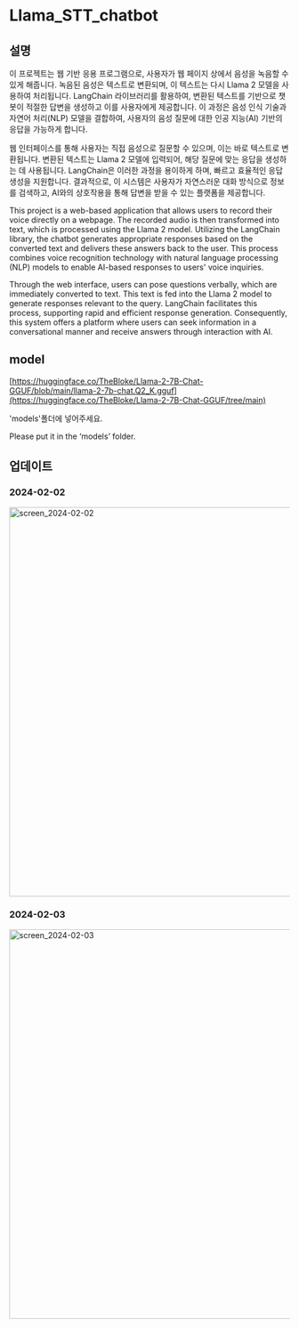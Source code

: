 # Llama_STT_chatbot
## 설명
이 프로젝트는 웹 기반 응용 프로그램으로, 사용자가 웹 페이지 상에서 음성을 녹음할 수 있게 해줍니다. 녹음된 음성은 텍스트로 변환되며, 이 텍스트는 다시 Llama 2 모델을 사용하여 처리됩니다. LangChain 라이브러리를 활용하여, 변환된 텍스트를 기반으로 챗봇이 적절한 답변을 생성하고 이를 사용자에게 제공합니다. 이 과정은 음성 인식 기술과 자연어 처리(NLP) 모델을 결합하여, 사용자의 음성 질문에 대한 인공 지능(AI) 기반의 응답을 가능하게 합니다.

웹 인터페이스를 통해 사용자는 직접 음성으로 질문할 수 있으며, 이는 바로 텍스트로 변환됩니다. 변환된 텍스트는 Llama 2 모델에 입력되어, 해당 질문에 맞는 응답을 생성하는 데 사용됩니다. LangChain은 이러한 과정을 용이하게 하며, 빠르고 효율적인 응답 생성을 지원합니다. 결과적으로, 이 시스템은 사용자가 자연스러운 대화 방식으로 정보를 검색하고, AI와의 상호작용을 통해 답변을 받을 수 있는 플랫폼을 제공합니다.

This project is a web-based application that allows users to record their voice directly on a webpage. The recorded audio is then transformed into text, which is processed using the Llama 2 model. Utilizing the LangChain library, the chatbot generates appropriate responses based on the converted text and delivers these answers back to the user. This process combines voice recognition technology with natural language processing (NLP) models to enable AI-based responses to users' voice inquiries.

Through the web interface, users can pose questions verbally, which are immediately converted to text. This text is fed into the Llama 2 model to generate responses relevant to the query. LangChain facilitates this process, supporting rapid and efficient response generation. Consequently, this system offers a platform where users can seek information in a conversational manner and receive answers through interaction with AI.

## model

[https://huggingface.co/TheBloke/Llama-2-7B-Chat-GGUF/blob/main/llama-2-7b-chat.Q2_K.gguf](https://huggingface.co/TheBloke/Llama-2-7B-Chat-GGUF/tree/main)

'models'폴더에 넣어주세요.

Please put it in the ‘models’ folder.



## 업데이트
### 2024-02-02
<img width="700" alt="screen_2024-02-02" src="https://github.com/doyoon530/llama_conversation/assets/150874253/0da478c6-d67a-4a93-b263-6da39c120e81">

### 2024-02-03
<img width="700" alt="screen_2024-02-03" src="https://github.com/doyoon530/Llama_STT_chatbot/assets/150874253/2e3d1030-852d-4276-88b9-2be263891a06">
